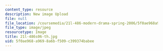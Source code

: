 ```yaml
---
content_type: resource
description: New image Upload
file: null
file_location: /coursemedia/21l-486-modern-drama-spring-2006/5f0ae968a9698a6bf509c399374babee_21l-486s06-th.jpg
file_type: image/jpeg
resourcetype: Image
title: 21l-486s06-th.jpg
uid: 5f0ae968-a969-8a6b-f509-c399374babee
---
```

